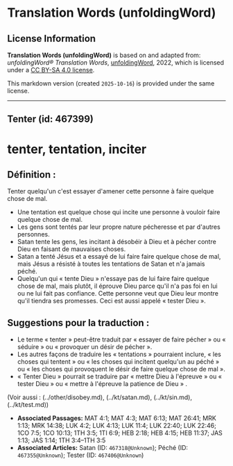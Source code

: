 # Translation Words (unfoldingWord)

## License Information

**Translation Words (unfoldingWord)** is based on and adapted from: _unfoldingWord® Translation Words_, [unfoldingWord](https://unfoldingword.org/utw), 2022, which is licensed under a [CC BY-SA 4.0 license](https://creativecommons.org/licenses/by-sa/4.0/legalcode.en).

This markdown version (created `2025-10-16`) is provided under the same license.



--------------------------------

## Tenter (id: 467399)

tenter, tentation, inciter
==========================

Définition :
------------

Tenter quelqu'un c'est essayer d'amener cette personne à faire quelque chose de mal.

* Une tentation est quelque chose qui incite une personne à vouloir faire quelque chose de mal.
* Les gens sont tentés par leur propre nature pécheresse et par d'autres personnes.
* Satan tente les gens, les incitant à désobéir à Dieu et à pécher contre Dieu en faisant de mauvaises choses.
* Satan a tenté Jésus et a essayé de lui faire faire quelque chose de mal, mais Jésus a résisté à toutes les tentations de Satan et n'a jamais péché.
* Quelqu'un qui « tente Dieu » n'essaye pas de lui faire faire quelque chose de mal, mais plutôt, il éprouve Dieu parce qu'il n'a pas foi en lui ou ne lui fait pas confiance. Cette personne veut que Dieu leur montre qu'il tiendra ses promesses. Ceci est aussi appelé « tester Dieu ».

Suggestions pour la traduction :
--------------------------------

* Le terme « tenter » peut\-être traduit par « essayer de faire pécher » ou « séduire » ou « provoquer un désir de pécher ».
* Les autres façons de traduire les « tentations » pourraient inclure, « les choses qui tentent » ou « les choses qui incitent quelqu'un au péché » ou « les choses qui provoquent le désir de faire quelque chose de mal ».
* « Tenter Dieu » pourrait se traduire par « mettre Dieu à l'épreuve » ou « tester Dieu » ou « mettre à l'épreuve la patience de Dieu » .

(Voir aussi : (../other/disobey.md), (../kt/satan.md), (../kt/sin.md), (../kt/test.md))

* **Associated Passages:** MAT 4:1; MAT 4:3; MAT 6:13; MAT 26:41; MRK 1:13; MRK 14:38; LUK 4:2; LUK 4:13; LUK 11:4; LUK 22:40; LUK 22:46; 1CO 7:5; 1CO 10:13; 1TH 3:5; 1TI 6:9; HEB 2:18; HEB 4:15; HEB 11:37; JAS 1:13; JAS 1:14; 1TH 3:4–1TH 3:5
* **Associated Articles:** Satan (ID: `467318@Unknown`); Péché (ID: `467355@Unknown`); Tester (ID: `467406@Unknown`)

